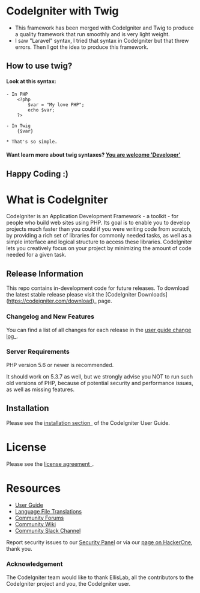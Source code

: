  
# CodeIgniter with Twig

- This framework has been merged with CodeIgniter and Twig to produce a quality framework that run smoothly and is very light weight.
- I saw "Laravel" syntax, I tried that syntax in CodeIgniter but that threw errors. Then I got the idea to produce this framework.

## How to use twig?

#### Look at this syntax:
    - In PHP
        <?php 
            $var = "My love PHP";
            echo $var; 
        ?>
    
    - In Twig
        {$var}

    * That's so simple.

#### Want learn more about twig syntaxes? [You are welcome 'Developer'](https://twig.symfony.com/doc/2.x/templates.html)

## Happy Coding :)



# What is CodeIgniter

CodeIgniter is an Application Development Framework - a toolkit - for people
who build web sites using PHP. Its goal is to enable you to develop projects
much faster than you could if you were writing code from scratch, by providing
a rich set of libraries for commonly needed tasks, as well as a simple
interface and logical structure to access these libraries. CodeIgniter lets
you creatively focus on your project by minimizing the amount of code needed
for a given task.


## Release Information

This repo contains in-development code for future releases. To download the
latest stable release please visit the [CodeIgniter Downloads]
(https://codeigniter.com/download)_ page.

### Changelog and New Features

You can find a list of all changes for each release in the [user
guide change log](https://github.com/bcit-ci/CodeIgniter/blob/develop/user_guide_src/source/changelog.rst)_.

### Server Requirements

PHP version 5.6 or newer is recommended.

It should work on 5.3.7 as well, but we strongly advise you NOT to run
such old versions of PHP, because of potential security and performance
issues, as well as missing features.

## Installation

Please see the [installation section](https://codeigniter.com/user_guide/installation/index.html)_
of the CodeIgniter User Guide.

# License

Please see the [license
agreement](https://github.com/bcit-ci/CodeIgniter/blob/develop/user_guide_src/source/license.rst)_.

# Resources

-  [User Guide](https://codeigniter.com/docs)
-  [Language File Translations](https://github.com/bcit-ci/codeigniter3-translations)
-  [Community Forums](http://forum.codeigniter.com)
-  [Community Wiki](https://github.com/bcit-ci/CodeIgniter/wiki)
-  [Community Slack Channel](https://codeigniterchat.slack.com)

Report security issues to our [Security Panel](mailto:security@codeigniter.com)
or via our [page on HackerOne](https://hackerone.com/codeigniter), thank you.

### Acknowledgement

The CodeIgniter team would like to thank EllisLab, all the
contributors to the CodeIgniter project and you, the CodeIgniter user.
